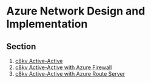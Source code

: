 # Azure Network Design and Implementation

## Section

1. [c8kv Active-Active](./1-c8kv-active-active/README.md)
2. [c8kv Active-Active with Azure Firewall](./2-c8kv-active-active-azfw/README.md)
3. [c8kv Active-Active with Azure Route Server](./3-c8kv-active-active-ars/README.md)

